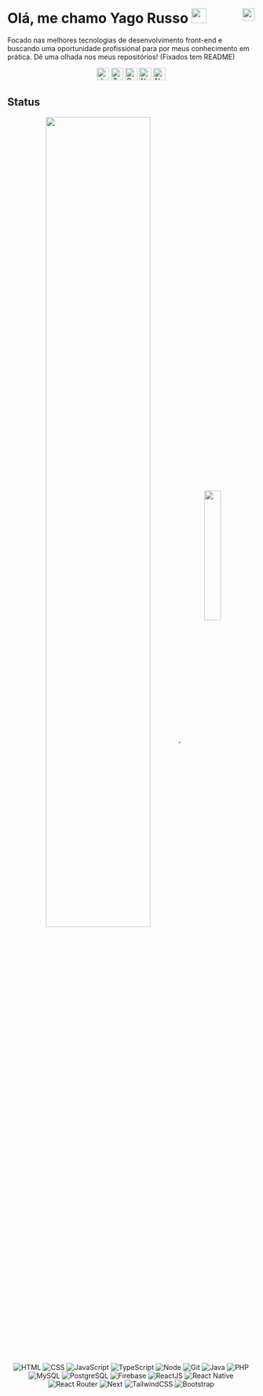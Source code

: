 # Olá, me chamo Yago Russo <img src="https://raw.githubusercontent.com/kaueMarques/kaueMarques/master/hi.gif" width="30px"> <a href="https://linkedin.com/in/yago-russo"><img title="Linkedin" width=25 height=25 align="right" src="https://cdn.jsdelivr.net/gh/devicons/devicon/icons/linkedin/linkedin-original.svg" /></a>
Focado nas melhores tecnologias de desenvolvimento front-end e buscando uma oportunidade profissional para por meus conhecimento em prática.
Dê uma olhada nos meus repositórios! (Fixados tem README)

<div align="center">
  <img title="JavaScript" width=25 height=25 src="https://cdn.jsdelivr.net/gh/devicons/devicon/icons/javascript/javascript-plain.svg" />
  <img title="TypeScript" width=25 height=25 src="https://cdn.jsdelivr.net/gh/devicons/devicon/icons/typescript/typescript-plain.svg" />
  <img title="ReactJs e ReactNative" width=25 height=25 src="https://cdn.jsdelivr.net/gh/devicons/devicon/icons/react/react-original.svg" />
  <!-- <img title="ReduxJS" width=25 height=25 src="https://cdn.jsdelivr.net/gh/devicons/devicon/icons/redux/redux-original.svg" /> -->
  <img title="NextJs" width=25 height=25 src="https://cdn.jsdelivr.net/gh/devicons/devicon/icons/nextjs/nextjs-original.svg" />
  <img title="NodeJS" width=25 height=25 src="https://cdn.jsdelivr.net/gh/devicons/devicon/icons/nodejs/nodejs-original.svg" />
</div>

## Status
<div align="center">
  <a href="https://github.com/YaGRRusso">
    <img width=65% align="center" src="https://github-readme-stats.vercel.app/api?username=YaGRRusso&show_icons=true&theme=dracula&count_private=true" />
  </a>
  <a href="https://github.com/YaGRRusso">
    <img width=26% align="center" src="https://github-readme-stats.vercel.app/api/top-langs/?username=YaGRRusso&theme=dracula&hide_title=true&langs_count=6"/>
    <!-- <img width=27% align="center" src="https://github-readme-stats.vercel.app/api/top-langs/?username=YaGRRusso&theme=dracula"/> -->
  </a>
</div>

<!-- <div style="text-align: center; background-color:#282A36; margin-left: 4%; margin-right: 4%; padding: 5px; border: 1px solid white; border-radius: 5px"> -->

<div align="center">
  <img title="HTML" src="https://img.shields.io/badge/-282A36?style=flat&logo=html5&logoColor=EE85A9" />
  <img title="CSS" src="https://img.shields.io/badge/-282A36?style=flat&logo=css3&logoColor=EE85A9" />
  <img title="JavaScript" src="https://img.shields.io/badge/-282A36?style=flat&logo=javascript&logoColor=EE85A9" />
  <img title="TypeScript" src="https://img.shields.io/badge/-282A36?style=flat&logo=typescript&logoColor=EE85A9" />
  <img title="Node" src="https://img.shields.io/badge/-282A36?style=flat&logo=node.js&logoColor=EE85A9" />
  <img title="Git" src="https://img.shields.io/badge/-282A36?style=flat&logo=git&logoColor=EE85A9" />
  <img title="Java" src="https://img.shields.io/badge/-282A36?style=flat&logo=java&logoColor=EE85A9" />
  <img title="PHP" src="https://img.shields.io/badge/-282A36?style=flat&logo=php&logoColor=EE85A9" />
  <img title="MySQL" src="https://img.shields.io/badge/-282A36?style=flat&logo=mysql&logoColor=EE85A9" />
  <img title="PostgreSQL" src="https://img.shields.io/badge/-282A36?style=flat&logo=postgresql&logoColor=EE85A9" />
  <img title="Firebase" src="https://img.shields.io/badge/-282A36?style=flat&logo=firebase&logoColor=EE85A9" />
  <img title="ReactJS" src="https://img.shields.io/badge/-282A36?style=flat&logo=react&logoColor=EE85A9" />
  <img title="React Native" src="https://img.shields.io/badge/-282A36?style=flat&logo=react&logoColor=EE85A9" />
  <img title="React Router" src="https://img.shields.io/badge/-282A36?style=flat&logo=react-router&logoColor=EE85A9" />
  <!-- <img title="Redux" src="https://img.shields.io/badge/-282A36?style=flat&logo=redux&logoColor=EE85A9" /> -->
  <!-- <img title="Apache" src="https://img.shields.io/badge/-282A36?style=flat&logo=apache&logoColor=EE85A9" /> -->
  <img title="Next" src="https://img.shields.io/badge/-282A36?style=flat&logo=next.js&logoColor=EE85A9" />
  <!-- <img title="Express" src="https://img.shields.io/badge/-282A36?style=flat&logo=express&logoColor=EE85A9" /> -->
  <img title="TailwindCSS" src="https://img.shields.io/badge/-282A36?style=flat&logo=tailwind-css&logoColor=EE85A9" />
  <img title="Bootstrap" src="https://img.shields.io/badge/-282A36?style=flat&logo=bootstrap&logoColor=EE85A9" />
  <!-- <img title="StyledComponents" src="https://img.shields.io/badge/-282A36?style=flat&logo=styled-components&logoColor=EE85A9" /> -->
  <!-- <img title="MaterialUI" src="https://img.shields.io/badge/-282A36?style=flat&logo=material-ui&logoColor=EE85A9" /> -->
</div>


<!-- 
<div style="text-align: center; background-color:#282A36; margin-left: 4%; margin-right: 4%; padding: 5px; border: 1px solid white; border-radius: 5px">
<div align="center">
  <img src="https://img.shields.io/badge/HTML5-E34F26?style=flat&logo=html5&logoColor=white" />
  <img src="https://img.shields.io/badge/CSS3-1572B6?style=flat&logo=css3&logoColor=white" />
  <img src="https://img.shields.io/badge/JavaScript-ED8B00?style=flat&logo=javascript&logoColor=white" />
  <img src="https://img.shields.io/badge/TypeScript-007ACC?style=flat&logo=typescript&logoColor=white" />
  <img src="https://img.shields.io/badge/NodeJS-43853D?style=flat&logo=node.js&logoColor=white" />
  <img src="https://img.shields.io/badge/Git-3E2C00?style=flat&logo=git&logoColor=white" />
  <img src="https://img.shields.io/badge/Java-ED8B00?style=flat&logo=java&logoColor=white" />
  <img src="https://img.shields.io/badge/PHP-777BB4?style=flat&logo=php&logoColor=white" />
  <img src="https://img.shields.io/badge/MySQL-007ACC?style=flat&logo=mysql&logoColor=white" />
  <img src="https://img.shields.io/badge/PostgreSQL-316192?style=flat&logo=postgresql&logoColor=white" />
  <img src="https://img.shields.io/badge/Firebase-ED8B00?style=flat&logo=firebase&logoColor=white" />
  <img src="https://img.shields.io/badge/ReactJS-20232A?style=flat&logo=react&logoColor=61DAFB" />
  <img src="https://img.shields.io/badge/ReactNative-20232A?style=flat&logo=react&logoColor=61DAFB" />
  <img src="https://img.shields.io/badge/ReactRouter-CA4245?style=flat&logo=react-router&logoColor=white" />
  <img src="https://img.shields.io/badge/Redux-593D88?style=flat&logo=redux&logoColor=white" />
  <img src="https://img.shields.io/badge/Next-000000?style=flat&logo=next.js&logoColor=white" />
  <img src="https://img.shields.io/badge/Express-404D59?style=flat&logo=express&logoColor=white" />
  <img src="https://img.shields.io/badge/TailwindCSS-38B2AC?style=flat&logo=tailwind-css&logoColor=white" />
  <img src="https://img.shields.io/badge/Bootstrap-563D7C?style=flat&logo=bootstrap&logoColor=white" />
  <img src="https://img.shields.io/badge/StyledComponents-DB7093?style=flat&logo=styled-components&logoColor=white" />
  <img src="https://img.shields.io/badge/MaterialUI-0081CB?style=flat&logo=material-ui&logoColor=white" />
</div>
-->
